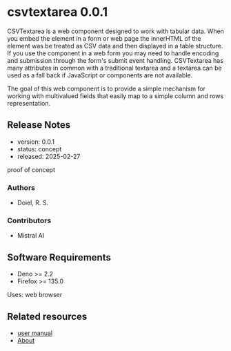 

# csvtextarea 0.0.1

CSVTextarea is a web component designed to work with tabular data. When you embed the element in a form or web page the innerHTML of the element was be treated as CSV data and then 
displayed in a table structure. If you use the component in a web form you may need to handle encoding and submission through the form's submit event handling. CSVTextarea has many 
attributes in common with a traditional textarea and a textarea can be used as a fall back if JavaScript or components are not available.

The goal of this web component is to provide a simple mechanism for working with multivalued fields that easily map to a simple column and rows representation.

## Release Notes

- version: 0.0.1
- status: concept
- released: 2025-02-27

proof of concept


### Authors

- Doiel, R. S.


### Contributors

- Mistral AI


## Software Requirements

- Deno &gt;&#x3D; 2.2
- Firefox &gt;&#x3D; 135.0

Uses: web browser

## Related resources

- [user manual](user_manual.md)
- [About](about.md)

